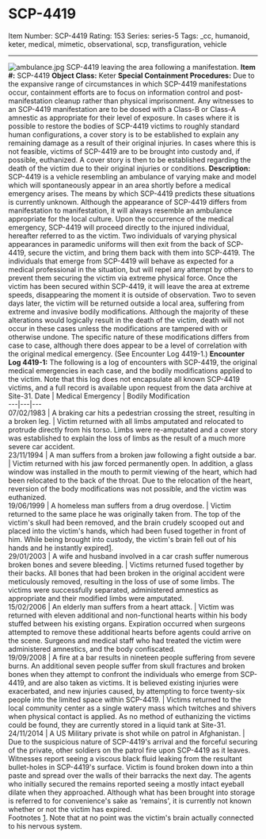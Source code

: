 # SCP-4419
Item Number: SCP-4419
Rating: 153
Series: series-5
Tags: _cc, humanoid, keter, medical, mimetic, observational, scp, transfiguration, vehicle

---

![ambulance.jpg](https://scp-wiki.wdfiles.com/local--files/scp-4419/ambulance.jpg)
SCP-4419 leaving the area following a manifestation.
**Item #:** SCP-4419
**Object Class:** Keter
**Special Containment Procedures:** Due to the expansive range of circumstances in which SCP-4419 manifestations occur, containment efforts are to focus on information control and post-manifestation cleanup rather than physical imprisonment.
Any witnesses to an SCP-4419 manifestation are to be dosed with a Class-B or Class-A amnestic as appropriate for their level of exposure. In cases where it is possible to restore the bodies of SCP-4419 victims to roughly standard human configurations, a cover story is to be established to explain any remaining damage as a result of their original injuries. In cases where this is not feasible, victims of SCP-4419 are to be brought into custody and, if possible, euthanized. A cover story is then to be established regarding the death of the victim due to their original injuries or conditions.
**Description:** SCP-4419 is a vehicle resembling an ambulance of varying make and model which will spontaneously appear in an area shortly before a medical emergency arises. The means by which SCP-4419 predicts these situations is currently unknown. Although the appearance of SCP-4419 differs from manifestation to manifestation, it will always resemble an ambulance appropriate for the local culture.
Upon the occurrence of the medical emergency, SCP-4419 will proceed directly to the injured individual, hereafter referred to as the victim. Two individuals of varying physical appearances in paramedic uniforms will then exit from the back of SCP-4419, secure the victim, and bring them back with them into SCP-4419. The individuals that emerge from SCP-4419 will behave as expected for a medical professional in the situation, but will repel any attempt by others to prevent them securing the victim via extreme physical force.
Once the victim has been secured within SCP-4419, it will leave the area at extreme speeds, disappearing the moment it is outside of observation.
Two to seven days later, the victim will be returned outside a local area, suffering from extreme and invasive bodily modifications. Although the majority of these alterations would logically result in the death of the victim, death will not occur in these cases unless the modifications are tampered with or otherwise undone. The specific nature of these modifications differs from case to case, although there does appear to be a level of correlation with the original medical emergency. (See Encounter Log 4419-1.)
**Encounter Log 4419-1:**
The following is a log of encounters with SCP-4419, the original medical emergencies in each case, and the bodily modifications applied to the victim. Note that this log does not encapsulate all known SCP-4419 victims, and a full record is available upon request from the data archive at Site-31.
Date | Medical Emergency | Bodily Modification  
---|---|---  
07/02/1983 | A braking car hits a pedestrian crossing the street, resulting in a broken leg. | Victim returned with all limbs amputated and relocated to protrude directly from his torso. Limbs were re-amputated and a cover story was established to explain the loss of limbs as the result of a much more severe car accident.  
23/11/1994 | A man suffers from a broken jaw following a fight outside a bar. | Victim returned with his jaw forced permanently open. In addition, a glass window was installed in the mouth to permit viewing of the heart, which had been relocated to the back of the throat. Due to the relocation of the heart, reversion of the body modifications was not possible, and the victim was euthanized.  
19/06/1999 | A homeless man suffers from a drug overdose. | Victim returned to the same place he was originally taken from. The top of the victim's skull had been removed, and the brain crudely scooped out and placed into the victim's hands, which had been fused together in front of him. While being brought into custody, the victim's brain fell out of his hands and he instantly expired[1](javascript:;).  
29/01/2003 | A wife and husband involved in a car crash suffer numerous broken bones and severe bleeding. | Victims returned fused together by their backs. All bones that had been broken in the original accident were meticulously removed, resulting in the loss of use of some limbs. The victims were successfully separated, administered amnestics as appropriate and their modified limbs were amputated.  
15/02/2006 | An elderly man suffers from a heart attack. | Victim was returned with eleven additional and non-functional hearts within his body stuffed between his existing organs. Expiration occurred when surgeons attempted to remove these additional hearts before agents could arrive on the scene. Surgeons and medical staff who had treated the victim were administered amnestics, and the body confiscated.  
19/09/2008 | A fire at a bar results in nineteen people suffering from severe burns. An additional seven people suffer from skull fractures and broken bones when they attempt to confront the individuals who emerge from SCP-4419, and are also taken as victims. It is believed existing injuries were exacerbated, and new injuries caused, by attempting to force twenty-six people into the limited space within SCP-4419. | Victims returned to the local community center as a single watery mass which twitches and shivers when physical contact is applied. As no method of euthanizing the victims could be found, they are currently stored in a liquid tank at Site-31.  
24/11/2014 | A US Military private is shot while on patrol in Afghanistan. | Due to the suspicious nature of SCP-4419's arrival and the forceful securing of the private, other soldiers on the patrol fire upon SCP-4419 as it leaves. Witnesses report seeing a viscous black fluid leaking from the resultant bullet-holes in SCP-4419's surface. Victim is found broken down into a thin paste and spread over the walls of their barracks the next day. The agents who initially secured the remains reported seeing a mostly intact eyeball dilate when they approached. Although what has been brought into storage is referred to for convenience's sake as 'remains', it is currently not known whether or not the victim has expired.  
Footnotes
[1](javascript:;). Note that at no point was the victim's brain actually connected to his nervous system.